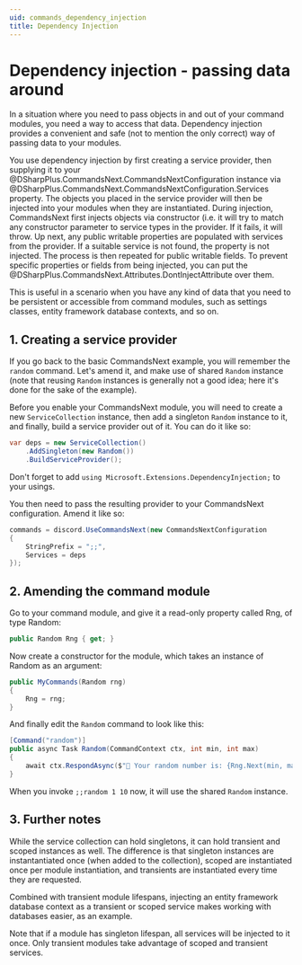 ```yaml
---
uid: commands_dependency_injection
title: Dependency Injection
---
```


# Dependency injection - passing data around

In a situation where you need to pass objects in and out of your command modules, you need a way to access that data. 
Dependency injection provides a convenient and safe (not to mention the only correct) way of passing data to your 
modules. 

You use dependency injection by first creating a service provider, then supplying it to your @DSharpPlus.CommandsNext.CommandsNextConfiguration 
instance via @DSharpPlus.CommandsNext.CommandsNextConfiguration.Services property. The objects you placed in the 
service provider will then be injected into your modules when they are instantiated. During injection, CommandsNext 
first injects objects via constructor (i.e. it will try to match any constructor parameter to service types in the 
provider. If it fails, it will throw. Up next, any public writable properties are populated with services from the 
provider. If a suitable service is not found, the property is not injected. The process is then repeated for public 
writable fields. To prevent specific properties or fields from being injected, you can put the @DSharpPlus.CommandsNext.Attributes.DontInjectAttribute 
over them.

This is useful in a scenario when you have any kind of data that you need to be persistent or accessible from command 
modules, such as settings classes, entity framework database contexts, and so on.

## 1. Creating a service provider

If you go back to the basic CommandsNext example, you will remember the `random` command. Let's amend it, and make 
use of shared `Random` instance (note that reusing `Random` instances is generally not a good idea; here it's done for 
the sake of the example).

Before you enable your CommandsNext module, you will need to create a new `ServiceCollection` instance, then add a 
singleton `Random` instance to it, and finally, build a service provider out of it. You can do it like so:

```cs
var deps = new ServiceCollection()
	.AddSingleton(new Random())
	.BuildServiceProvider();
```

Don't forget to add `using Microsoft.Extensions.DependencyInjection;` to your usings.

You then need to pass the resulting provider to your CommandsNext configuration. Amend it like so:

```cs
commands = discord.UseCommandsNext(new CommandsNextConfiguration
{
	StringPrefix = ";;",
	Services = deps
});
```

## 2. Amending the command module

Go to your command module, and give it a read-only property called Rng, of type Random:

```cs
public Random Rng { get; }
```

Now create a constructor for the module, which takes an instance of Random as an argument:

```cs
public MyCommands(Random rng)
{
	Rng = rng;
}
```

And finally edit the `Random` command to look like this:

```cs
[Command("random")]
public async Task Random(CommandContext ctx, int min, int max)
{
	await ctx.RespondAsync($"🎲 Your random number is: {Rng.Next(min, max)}");
}
```

When you invoke `;;random 1 10` now, it will use the shared `Random` instance.

## 3. Further notes

While the service collection can hold singletons, it can hold transient and scoped instances as well. The difference is 
that singleton instances are instantantiated once (when added to the collection), scoped are instantiated once per 
module instantiation, and transients are instantiated every time they are requested.

Combined with transient module lifespans, injecting an entity framework database context as a transient or scoped 
service makes working with databases easier, as an example.

Note that if a module has singleton lifespan, all services will be injected to it once. Only transient modules take 
advantage of scoped and transient services.